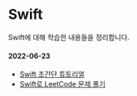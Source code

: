 # Swift

Swift에 대해 학습한 내용들을 정리합니다.

#### 2022-06-23

- [Swift 초간단 튜토리얼](https://github.com/TGT-SWM/Study/tree/woody/Swift/woody/220623-swift-tutorial)
- [Swift로 LeetCode 문제 풀기](https://github.com/TGT-SWM/Study/tree/woody/Swift/woody/220623-swift-leetcode)
